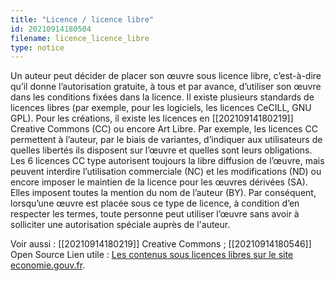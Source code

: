 ```yaml
---
title: "Licence / licence libre"
id: 20210914180504
filename: licence_licence_libre
type: notice
---
```


Un auteur peut décider de placer son œuvre sous licence libre, c’est-à-dire qu’il donne l’autorisation gratuite, à tous et par avance, d’utiliser son œuvre dans les conditions fixées dans la licence. Il existe plusieurs standards de licences libres (par exemple, pour les logiciels, les licences CeCILL, GNU GPL). 
Pour les créations, il existe les licences en [[20210914180219]] Creative Commons (CC) ou encore Art Libre. Par exemple, les licences CC permettent à l’auteur, par le biais de variantes, d’indiquer aux utilisateurs de quelles libertés ils disposent sur l’œuvre et quelles sont leurs obligations. Les 6 licences CC type autorisent toujours la libre diffusion de l’œuvre, mais peuvent interdire l’utilisation commerciale (NC) et les modifications (ND) ou encore imposer le maintien de la licence pour les œuvres dérivées (SA). Elles imposent toutes la mention du nom de l’auteur (BY). Par conséquent, lorsqu’une œuvre est placée sous ce type de licence, à condition d’en respecter les termes, toute personne peut utiliser l’œuvre sans avoir à solliciter une autorisation spéciale auprès de l'auteur.

Voir aussi : [[20210914180219]] Creative Commons ; [[20210914180546]] Open Source
Lien utile : [Les contenus sous licences libres sur le site economie.gouv.fr](https://www.economie.gouv.fr/apie/propriete-intellectuelle-publications/contenus-sous-licences-libres ).

